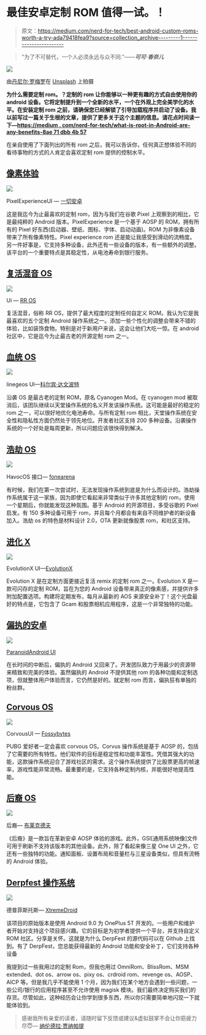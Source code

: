 # 最佳安卓定制 ROM 值得一试。！

> 原文：<https://medium.com/nerd-for-tech/best-android-custom-roms-worth-a-try-ada79418fea9?source=collection_archive---------1----------------------->

> "为了不可替代，一个人必须永远与众不同."——***可可·香奈儿***

![](img/76c7eb3acf71c8e89da8848a5567c443.png)

由[丹尼尔·罗梅罗](https://unsplash.com/@rmrdnl?utm_source=medium&utm_medium=referral)在 [Unsplash](https://unsplash.com?utm_source=medium&utm_medium=referral) 上拍摄

**为什么需要定制 rom。？定制的 rom 让你能够以一种更有趣的方式自由使用你的 android 设备。它将定制提升到一个全新的水平，一个在外观上完全美学化的水平。在安装定制 rom 之前，请确保您已经解锁了引导加载程序并启动了设备。我以前写过一篇关于生根的文章，提供了更多关于这个主题的信息。请花点时间读一下—[https://medium . com/nerd-for-tech/what-is-root-in-Android-are-any-benefits-8ae 71 dbb 4b 57](/nerd-for-tech/what-is-rooting-in-android-are-there-any-benefits-8ae71dbb4b57)**

在亲自使用了下面列出的所有 rom 之后，我可以告诉你，任何真正想体验不同的看待事物的方式的人肯定会喜欢定制 rom 提供的控制水平。

## [像素体验](https://download.pixelexperience.org/)

![](img/22febb6e5b7920260db191335a81578b.png)

PixelExperienceUI — [一切安卓](https://1.bp.blogspot.com/-WvHbbo68QgA/YJ0877mQMqI/AAAAAAAAjWc/AvgsPOPcEjAO35mLaDqiwt7-h7TDQSZCACLcBGAsYHQ/s1280/settings.jpg)

这是我迄今为止最喜欢的定制 rom，因为与我们在谷歌 Pixel 上观察到的相比，它是最纯粹的 Android 版本。PixelExperience 是一个基于 AOSP 的 ROM，拥有所有的 Pixel 好东西(启动器、壁纸、图标、字体、启动动画)。ROM 为非像素设备带来了所有像素特性。Pixel experience rom 还是能让我感受到滑动的流畅度。另一件好事是，它支持多种设备，此外还有一些设备的版本，有一些额外的调整。该平台的一个重要特点是其稳定性，从电池寿命到银行服务。

## [复活混音 OS](https://resurrectionremix.com/#top)

![](img/e395170a6f1368207fad50f519a382e3.png)

Ui — [RR OS](https://resurrectionremix.com/)

复活混音，俗称 RR OS，提供了最大程度的定制任何自定义 ROM。我认为它是我最喜欢的五个定制 Android 操作系统之一。添加一些个性化的调整会带来不错的体验，比如装饰食物。特别是对于新用户来说，这会让他们大吃一惊。在 android 社区中，它是迄今为止最古老的开源定制 rom 之一。

## [血统 OS](https://lineageos.org/)

![](img/1d75f10ecd6fa5d35792c65c62d682dd.png)

linegeos UI—[科尔宾·达文波特](https://www.xda-developers.com/author/corbin/)

沿袭 OS 是最古老的定制 ROM，原名 Cyanogen Mod。在 cyanogen mod 被取消后，该团队继续以天堂操作系统的名义开发该操作系统。这可能是最好的稳定的 rom 之一，可以很好地优化电池寿命。与所有定制 rom 相比，天堂操作系统在安全性和隐私性方面仍然处于领先地位。开发者社区支持 200 多种设备。沿袭操作系统的一个好处是每周更新，所以问题应该很快得到解决。

## [浩劫 OS](https://havoc-os.com/)

![](img/184ad7826e594d0f3a098f145072d335.png)

HavocOS 接口— [fonearena](https://www.google.com/url?sa=i&url=https%3A%2F%2Fen.gizchina.it%2F2020%2F03%2Frealme-xt-comes-havoc-os-new-custom-rom%2F&psig=AOvVaw0WvcruDWGrZHDyMwEPNUfx&ust=1629026799879000&source=images&cd=vfe&ved=0CAsQjRxqFwoTCOCG2vGzsPICFQAAAAAdAAAAABAD)

有时候，我们在第一次尝试时，无法发现操作系统到底是为什么而设计的。浩劫操作系统属于这一家族，因为即使它看起来非常类似于许多其他定制的 rom，使用一个星期后，你就能发现这种氛围。基于 Android 的开源项目，多受谷歌的 Pixel 启发。有 150 多种设备可用于 rom，并且每个月都会有来自不同维护者的新设备加入。浩劫 os 的特色是材料设计 2.0，OTA 更新就像股票 rom，和社区支持。

## [进化 X](https://evolution-x.org/)

![](img/57094be8843cdb68a89982e19d2cc1aa.png)

EvolutionX UI—[EvolutionX](https://evolution-x.org/)

Evolution X 是在定制方面更接近复活 remix 的定制 rom 之一。Evolution X 是一款可闪存的定制 ROM，旨在为您的 Android 设备带来真正的像素感，并提供许多附加配置选项。构建将定期发布，每月从最新的 AOS 来源安全补丁！这个光盘最好的特点是，它包含了 Gcam 和股票相机应用程序，这是一个非常独特的功能。

## [偏执的安卓](https://paranoidandroid.co/)

![](img/9605d07bb3f058414b7516a465d77f5d.png)

[ParanoidAndroid UI](https://www.google.com/url?sa=i&url=https%3A%2F%2Fwww.reddit.com%2Fr%2FOnePlus6t%2Fcomments%2Fgbni3t%2Fparanoid_android_smoothest_custom_rom_ive_ever%2F&psig=AOvVaw29KeLLAVmb4mcFiFKRE3_3&ust=1629027594364000&source=images&cd=vfe&ved=0CAsQjRxqFwoTCKiP6u22sPICFQAAAAAdAAAAABAJ)

在长时间的中断后，偏执的 Android 又回来了。开发团队致力于用最少的资源带来精致和完美的体验。虽然偏执的 Android 不提供其他 rom 的各种功能和定制选项，但就整体用户体验而言，它仍然是好的。就定制 rom 而言，偏执狂有单独的粉丝群。

## [Corvous OS](https://www.corvusrom.com/)

![](img/6de997cffd5d465012ff3b9f1a9889ba.png)

CorvousUI — [Fossybytes](https://www.google.com/url?sa=i&url=https%3A%2F%2Ffossbytes.com%2Fandroid-custom-roms%2F&psig=AOvVaw2HKAE7FwKXj-oESMgsOxeL&ust=1629027963553000&source=images&cd=vfe&ved=0CAsQjRxqFwoTCPjl3Z64sPICFQAAAAAdAAAAABAD)

PUBG 爱好者一定会喜欢 corvous OS。Corvus 操作系统是基于 AOSP 的，包括了它需要的所有特性。他们软件的目标是稳定性和功能丰富性。凭借其强大的功能，这款操作系统迎合了游戏社区的需求。这个操作系统提供了比股票更高的帧速率，游戏性能非常流畅。最重要的是，它支持各种定制内核，并能很好地提高性能。

## [后裔 OS](https://descendant.me/)

![](img/3ede88b1f9511cd031888b806e7ce5d8.png)

后裔— [布莱克德夫](https://www.google.com/url?sa=i&url=https%3A%2F%2Fwww.youtube.com%2Fwatch%3Fv%3DhSyUb9dEhpc&psig=AOvVaw3PAld69GwNSct8v76KM-LK&ust=1629028225386000&source=images&cd=vfe&ved=0CAsQjRxqFwoTCPjUvJq5sPICFQAAAAAdAAAAABAJ)

《后裔》是一款旨在革新安卓 AOSP 体验的游戏。此外，GSI[通用系统映像]文件可用于刷新不支持该版本的其他设备。此外，除了看起来像三星 One UI 之外，它还有一些独特的功能。通知面板、设置布局和音量栏与三星设备类似，但具有流畅的 Android 体验。

## [Derpfest 操作系统](https://derpfest.org/)

![](img/3bd9cc10a4e30ee6df73f486f46b7aaf.png)

德普菲斯托斯— [XtremeDroid](https://www.google.com/url?sa=i&url=https%3A%2F%2Fxtremedroid.com%2Fderpfest-os%2F&psig=AOvVaw30_5kwtBMETsZFVEzi5wSu&ust=1629027723552000&source=images&cd=vfe&ved=0CAsQjRxqFwoTCPDLl6m3sPICFQAAAAAdAAAAABAD)

该项目的原始版本是使用 Android 9.0 为 OnePlus 5T 开发的。一些用户和维护者开始对支持这个项目感兴趣。它的目标是为初学者提供一个平台，并支持自定义 ROM 社区。分享是关怀。这就是为什么 DerpFest 的源代码可以在 Github 上找到。有了 DerpFest，您总能获得最新的 Android 功能和安全补丁，它们支持各种设备

我提到过一些我用过的定制 Rom，但我也用过 OmniRom、BlissRom、MSM extended、dot os、arrow os、pixy os、crdroid rom、revenge os、AOSP、AICP 等。但是我几乎不能使用 1 个月，因为我们在某个地方会遇到一些问题，一些公司/银行的应用程序甚至不允许使用 magisk 模块。我们最终决定购买我们的存货。尽管如此，这种经历会让你学到很多东西，所以你只需要简单地闪现一下就能体验到。

> 感谢我所有亲爱的读者，请随时留下反馈或建议&虚拟鼓掌不会让你筋疲力尽😇— [纳伦德拉·贾纳帕提](https://linkedin.com/in/narendraj3)